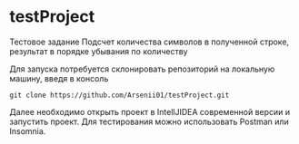 # testProject
Тестовое задание
Подсчет количества символов в полученной строке, результат в порядке убывания по количеству


Для запуска потребуется склонировать репозиторий на локальную машину, введя в консоль

```git clone https://github.com/Arsenii01/testProject.git```

Далее необходимо открыть проект в IntellJIDEA современной версии и запустить проект.
Для тестирования можно использовать Postman или Insomnia.
